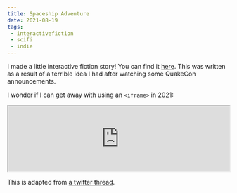 ```yaml
---
title: Spaceship Adventure
date: 2021-08-19
tags:
 - interactivefiction
 - scifi
 - indie
---
```


I made a little interactive fiction story! You can find it
[here](https://xeiaso.net/static/stories/spaceship.html). This was
written as a result of a terrible idea I had after watching some QuakeCon
announcements.

I wonder if I can get away with using an `<iframe>` in 2021:

<iframe src="https://xeiaso.net/static/stories/spaceship.html" width="100%" height={500}></iframe>

This is adapted from [a twitter
thread](https://twitter.com/theprincessxena/status/1428479144699088903).
